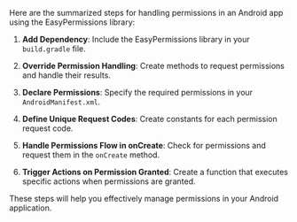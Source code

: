 Here are the summarized steps for handling permissions in an Android app using the EasyPermissions library:

1. **Add Dependency**: Include the EasyPermissions library in your `build.gradle` file.

2. **Override Permission Handling**: Create methods to request permissions and handle their results.

3. **Declare Permissions**: Specify the required permissions in your `AndroidManifest.xml`.

4. **Define Unique Request Codes**: Create constants for each permission request code.

5. **Handle Permissions Flow in onCreate**: Check for permissions and request them in the `onCreate` method.

6. **Trigger Actions on Permission Granted**: Create a function that executes specific actions when permissions are granted.

These steps will help you effectively manage permissions in your Android application.
